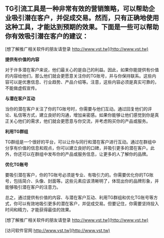 ## **TG引流工具是一种非常有效的营销策略，可以帮助企业吸引潜在客户，并促成交易。然而，只有正确地使用这种工具，才能达到预期的效果。下面是一些可以帮助你有效吸引潜在客户的建议：**

[想了解推广相关软件的朋友请登录 http://www.vst.tw](http://www.vst.tw)

**提供有价值的内容**

对于许多潜在客户来说，他们最关心的是自己的利益。因此，如果你能提供有价值的内容给他们，那么他们就会更愿意关注你的TG账号，并与你保持联系。这些内容可以是优惠信息、行业趋势、产品介绍等。注意，这些内容必须是真实可靠的，不能做虚假宣传。

**与潜在客户互动**

当你的潜在客户关注了你的TG账号时，你需要与他们互动。通过回复他们的评论、私信等方式，建立良好的沟通，增加亲密感。如果你能够让他们感觉到你是真正关心他们的需求，他们就会更愿意与你交流，并考虑购买你的产品或服务。

**利用TG群组**

TG群组是一个很好的平台，可以让你与同行和潜在客户进行互动。通过在群组中分享有价值的信息和观点，你可以建立良好的口碑，并吸引更多的潜在客户。此外，你还可以在群组中发布你的产品或服务信息，让更多的人了解你的品牌。

**优化TG账号**

要吸引潜在客户，你的TG账号必须是专业、有吸引力的。你需要优化你的TG账号，包括简介、头像、封面等。这些元素应该清晰明了，体现出你的品牌形象，并能够吸引潜在客户的注意力。

总之，通过提供有价值的内容、与潜在客户互动、利用TG群组和优化TG账号等方式，你可以有效地吸引更多的潜在客户，并促成交易。但要记住，你需要坚持投入时间和精力，才能获得最佳的效果。

[想了解推广相关软件的朋友请登录 http://www.vst.tw](http://www.vst.tw)


[访问软件官网 http://www.vst.tw](http://www.vst.tw)

